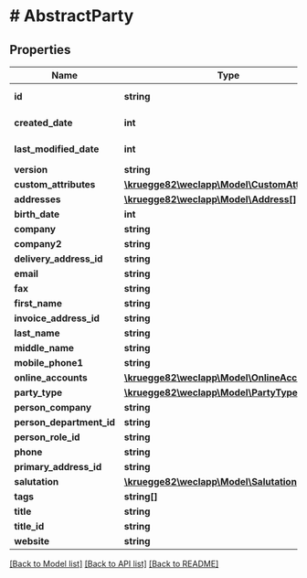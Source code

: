 # # AbstractParty

## Properties

Name | Type | Description | Notes
------------ | ------------- | ------------- | -------------
**id** | **string** |  | [optional] [readonly]
**created_date** | **int** |  | [optional] [readonly]
**last_modified_date** | **int** |  | [optional] [readonly]
**version** | **string** |  | [optional]
**custom_attributes** | [**\kruegge82\weclapp\Model\CustomAttribute[]**](CustomAttribute.md) |  | [optional]
**addresses** | [**\kruegge82\weclapp\Model\Address[]**](Address.md) |  | [optional]
**birth_date** | **int** |  | [optional]
**company** | **string** |  | [optional]
**company2** | **string** |  | [optional]
**delivery_address_id** | **string** |  | [optional]
**email** | **string** |  | [optional]
**fax** | **string** |  | [optional]
**first_name** | **string** |  | [optional]
**invoice_address_id** | **string** |  | [optional]
**last_name** | **string** |  | [optional]
**middle_name** | **string** |  | [optional]
**mobile_phone1** | **string** |  | [optional]
**online_accounts** | [**\kruegge82\weclapp\Model\OnlineAccount[]**](OnlineAccount.md) |  | [optional]
**party_type** | [**\kruegge82\weclapp\Model\PartyType**](PartyType.md) |  | [optional]
**person_company** | **string** |  | [optional]
**person_department_id** | **string** |  | [optional]
**person_role_id** | **string** |  | [optional]
**phone** | **string** |  | [optional]
**primary_address_id** | **string** |  | [optional]
**salutation** | [**\kruegge82\weclapp\Model\Salutation**](Salutation.md) |  | [optional]
**tags** | **string[]** |  | [optional]
**title** | **string** |  | [optional]
**title_id** | **string** |  | [optional]
**website** | **string** |  | [optional]

[[Back to Model list]](../../README.md#models) [[Back to API list]](../../README.md#endpoints) [[Back to README]](../../README.md)

